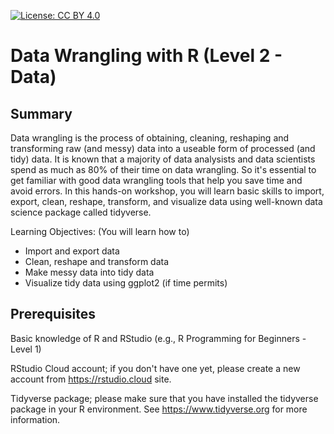 
[![License: CC BY 4.0](https://licensebuttons.net/l/by/4.0/80x15.png)](https://creativecommons.org/licenses/by/4.0/)

# Data Wrangling with R (Level 2 - Data)

## Summary

Data wrangling is the process of obtaining, cleaning, reshaping and transforming raw (and messy) data into a useable form of processed (and tidy) data. It is known that a majority of data analysists and data scientists spend as much as 80% of their time on data wrangling. So it's essential to get familiar with good data wrangling tools that help you save time and avoid errors. In this hands-on workshop, you will learn basic skills to import, export, clean, reshape, transform, and visualize data using well-known data science package called tidyverse.

Learning Objectives: (You will learn how to)

- Import and export data
- Clean, reshape and transform data
- Make messy data into tidy data
- Visualize tidy data using ggplot2 (if time permits)

## Prerequisites

Basic knowledge of R and RStudio (e.g., R Programming for Beginners - Level 1)

RStudio Cloud account; if you don't have one yet, please create a new account from https://rstudio.cloud site.

Tidyverse package; please make sure that you have installed the tidyverse package in your R environment. See https://www.tidyverse.org for more information.
